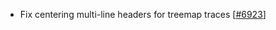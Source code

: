  - Fix centering multi-line headers for treemap traces [[#6923](https://github.com/plotly/plotly.js/pull/6923)]
